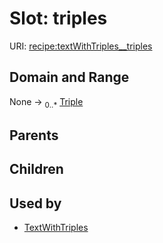 
# Slot: triples




URI: [recipe:textWithTriples__triples](http://w3id.org/ontogpt/recipe/textWithTriples__triples)


## Domain and Range

None &#8594;  <sub>0..\*</sub> [Triple](Triple.md)

## Parents


## Children


## Used by

 * [TextWithTriples](TextWithTriples.md)
